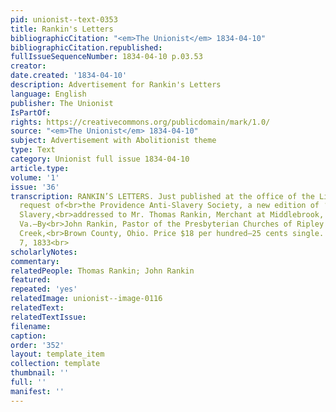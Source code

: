 ```yaml
---
pid: unionist--text-0353
title: Rankin's Letters
bibliographicCitation: "<em>The Unionist</em> 1834-04-10"
bibliographicCitation.republished: 
fullIssueSequenceNumber: 1834-04-10 p.03.53
creator: 
date.created: '1834-04-10'
description: Advertisement for Rankin's Letters
language: English
publisher: The Unionist
IsPartOf: 
rights: https://creativecommons.org/publicdomain/mark/1.0/
source: "<em>The Unionist</em> 1834-04-10"
subject: Advertisement with Abolitionist theme
type: Text
category: Unionist full issue 1834-04-10
article.type: 
volume: '1'
issue: '36'
transcription: RANKIN’S LETTERS. Just published at the office of the Liberator, by
  request of<br>the Providence Anti-Slavery Society, a new edition of ‘Letters on
  Slavery,<br>addressed to Mr. Thomas Rankin, Merchant at Middlebrook, Augusta Co.,
  Va.—By<br>John Rankin, Pastor of the Presbyterian Churches of Ripley and Strait
  Creek,<br>Brown County, Ohio. Price $18 per hundred—25 cents single. Boston, Sept.
  7, 1833<br>
scholarlyNotes: 
commentary: 
relatedPeople: Thomas Rankin; John Rankin
featured: 
repeated: 'yes'
relatedImage: unionist--image-0116
relatedText: 
relatedTextIssue: 
filename: 
caption: 
order: '352'
layout: template_item
collection: template
thumbnail: ''
full: ''
manifest: ''
---
```

